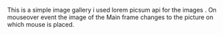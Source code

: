 This is a simple image gallery i used lorem picsum api for the  images .
On mouseover event the image of the Main frame changes to the picture on which mouse is placed.

